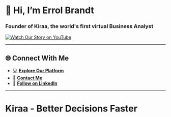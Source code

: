 # 👋 Hi, I’m Errol Brandt
### Founder of Kiraa, the world's first virtual Business Analyst

[![Watch Our Story on YouTube](https://img.youtube.com/vi/ZcoxQLJD-Hs/maxresdefault.jpg)](https://youtu.be/ZcoxQLJD-Hs)

---

## 🌐 Connect With Me
- 💻 [**Explore Our Platform**](https://www.kiraa.ai)
- 📩 [**Contact Me**](mailto:errol.brandt@knowledge-orchestrator.com)
- 💼 [**Follow on LinkedIn**](https://www.linkedin.com/company/kiraa-ai)

---

# Kiraa - Better Decisions Faster
